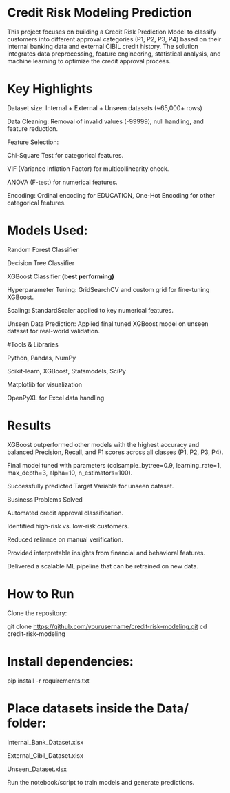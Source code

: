 # Credit Risk Modeling Prediction

This project focuses on building a Credit Risk Prediction Model to classify customers into different approval categories (P1, P2, P3, P4) based on their internal banking data and external CIBIL credit history. The solution integrates data preprocessing, feature engineering, statistical analysis, and machine learning to optimize the credit approval process.

# Key Highlights

Dataset size: Internal + External + Unseen datasets (~65,000+ rows)

Data Cleaning: Removal of invalid values (-99999), null handling, and feature reduction.

Feature Selection:

Chi-Square Test for categorical features.

VIF (Variance Inflation Factor) for multicollinearity check.

ANOVA (F-test) for numerical features.

Encoding: Ordinal encoding for EDUCATION, One-Hot Encoding for other categorical features.

# Models Used:

Random Forest Classifier

Decision Tree Classifier

XGBoost Classifier **(best performing)**

Hyperparameter Tuning: GridSearchCV and custom grid for fine-tuning XGBoost.

Scaling: StandardScaler applied to key numerical features.

Unseen Data Prediction: Applied final tuned XGBoost model on unseen dataset for real-world validation.

#Tools & Libraries

Python, Pandas, NumPy

Scikit-learn, XGBoost, Statsmodels, SciPy

Matplotlib for visualization

OpenPyXL for Excel data handling

# Results

XGBoost outperformed other models with the highest accuracy and balanced Precision, Recall, and F1 scores across all classes (P1, P2, P3, P4).

Final model tuned with parameters (colsample_bytree=0.9, learning_rate=1, max_depth=3, alpha=10, n_estimators=100).

Successfully predicted Target Variable for unseen dataset.

Business Problems Solved

Automated credit approval classification.

Identified high-risk vs. low-risk customers.

Reduced reliance on manual verification.

Provided interpretable insights from financial and behavioral features.

Delivered a scalable ML pipeline that can be retrained on new data.

# How to Run

Clone the repository:

git clone https://github.com/yourusername/credit-risk-modeling.git
cd credit-risk-modeling


# Install dependencies:

pip install -r requirements.txt


# Place datasets inside the Data/ folder:

Internal_Bank_Dataset.xlsx

External_Cibil_Dataset.xlsx

Unseen_Dataset.xlsx

Run the notebook/script to train models and generate predictions.
